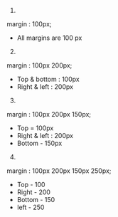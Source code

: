 1.
margin : 100px;
- All margins are 100 px

2.
margin : 100px 200px;
- Top & bottom : 100px
- Right & left : 200px

3.
margin : 100px 200px 150px;
* Top = 100px
* Right & left : 200px
* Bottom - 150px

4.
margin : 100px 200px 150px 250px;

* Top - 100
* Right - 200
* Bottom - 150
* left - 250
